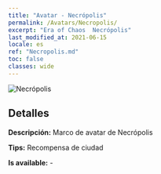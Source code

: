 ```yaml
---
title: "Avatar - Necrópolis"
permalink: /Avatars/Necropolis/
excerpt: "Era of Chaos  Necrópolis"
last_modified_at: 2021-06-15
locale: es
ref: "Necropolis.md"
toc: false
classes: wide
---
```

 ![Necrópolis](/images/a/avatarFrame_13.png)

## Detalles

 **Descripción:** Marco de avatar de Necrópolis 

 **Tips:** Recompensa de ciudad 

 **Is available:**  - 

